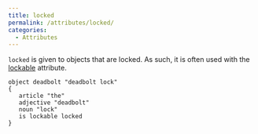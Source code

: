 ```yaml
---
title: locked
permalink: /attributes/locked/
categories: 
  - Attributes
---
```


`locked` is given to objects that are locked. As such, it is often used
with the [lockable](lockable) attribute.

    object deadbolt "deadbolt lock"
    {
       article "the"
       adjective "deadbolt"
       noun "lock"
       is lockable locked
    }
